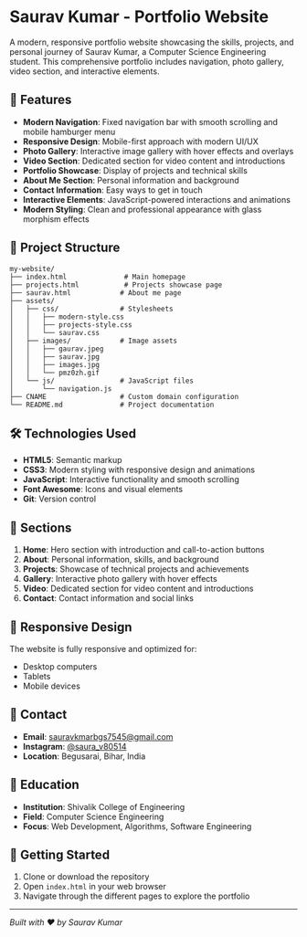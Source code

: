# Saurav Kumar - Portfolio Website

A modern, responsive portfolio website showcasing the skills, projects, and personal journey of Saurav Kumar, a Computer Science Engineering student. This comprehensive portfolio includes navigation, photo gallery, video section, and interactive elements.

## 🚀 Features

- **Modern Navigation**: Fixed navigation bar with smooth scrolling and mobile hamburger menu
- **Responsive Design**: Mobile-first approach with modern UI/UX
- **Photo Gallery**: Interactive image gallery with hover effects and overlays
- **Video Section**: Dedicated section for video content and introductions
- **Portfolio Showcase**: Display of projects and technical skills
- **About Me Section**: Personal information and background
- **Contact Information**: Easy ways to get in touch
- **Interactive Elements**: JavaScript-powered interactions and animations
- **Modern Styling**: Clean and professional appearance with glass morphism effects

## 📁 Project Structure

```
my-website/
├── index.html              # Main homepage
├── projects.html           # Projects showcase page
├── saurav.html            # About me page
├── assets/
│   ├── css/               # Stylesheets
│   │   ├── modern-style.css
│   │   ├── projects-style.css
│   │   └── saurav.css
│   ├── images/            # Image assets
│   │   ├── gaurav.jpeg
│   │   ├── saurav.jpg
│   │   ├── images.jpg
│   │   └── pmz0zh.gif
│   └── js/                # JavaScript files
│       └── navigation.js
├── CNAME                  # Custom domain configuration
└── README.md              # Project documentation
```

## 🛠️ Technologies Used

- **HTML5**: Semantic markup
- **CSS3**: Modern styling with responsive design and animations
- **JavaScript**: Interactive functionality and smooth scrolling
- **Font Awesome**: Icons and visual elements
- **Git**: Version control

## 🎯 Sections

1. **Home**: Hero section with introduction and call-to-action buttons
2. **About**: Personal information, skills, and background
3. **Projects**: Showcase of technical projects and achievements
4. **Gallery**: Interactive photo gallery with hover effects
5. **Video**: Dedicated section for video content and introductions
6. **Contact**: Contact information and social links

## 📱 Responsive Design

The website is fully responsive and optimized for:
- Desktop computers
- Tablets
- Mobile devices

## 🔗 Contact

- **Email**: sauravkmarbgs7545@gmail.com
- **Instagram**: [@saura_v80514](https://www.instagram.com/saura_v80514/)
- **Location**: Begusarai, Bihar, India

## 🏫 Education

- **Institution**: Shivalik College of Engineering
- **Field**: Computer Science Engineering
- **Focus**: Web Development, Algorithms, Software Engineering

## 🚀 Getting Started

1. Clone or download the repository
2. Open `index.html` in your web browser
3. Navigate through the different pages to explore the portfolio

---

*Built with ❤️ by Saurav Kumar*
